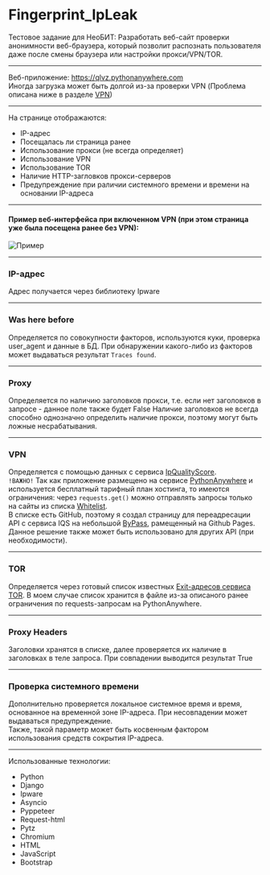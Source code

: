 # Fingerprint_IpLeak

Тестовое задание для НеоБИТ:
Разработать веб-сайт проверки анонимности веб-браузера, который позволит распознать пользователя даже после смены браузера или настройки прокси/VPN/TOR.

___
Веб-приложение: https://qlvz.pythonanywhere.com  
Иногда загрузка может быть долгой из-за проверки VPN (Проблема описана ниже в разделе [VPN](#VPN))
___

На странице отображаются:
- IP-адрес
- Посещалась ли страница ранее
- Использование прокси (не всегда определяет)
- Использование VPN
- Использование TOR
- Наличие HTTP-загловков прокси-серверов
- Предупреждение при раличии системного времени и времени на основании IP-адреса
___
#### Пример веб-интерфейса при включенном VPN (при этом страница уже была посещена ранее без VPN):
![Пример](https://github.com/QlaVs/Fingerprint_IpLeak/blob/master/images/Example.jpg "Пример")
___
### IP-адрес
Адрес получается через библиотеку Ipware
___
### Was here before
Определяется по совокупности факторов, используются куки, проверка user_agent и данные в БД. При обнаружении какого-либо из факторов может выдаваться
результат ```Traces found```.
___
### Proxy
Определяется по наличию заголовков прокси, т.е. если нет заголовков в запросе - данное поле также будет False
Наличие заголовков не всегда способно однозначно определить наличие прокси, поэтому могут быть ложные несрабатывания.
___
### VPN
Определяется с помощью данных с сервиса [IpQualityScore](https://www.ipqualityscore.com/).  
```!ВАЖНО!``` Так как приложение размещено на сервисе [PythonAnywhere](www.pythonanywhere.com) и используется бесплатный тарифный план хостинга,
то имеются ограничения: через ```requests.get()``` можно отправлять запросы только на сайты из списка 
[Whitelist](https://www.pythonanywhere.com/whitelist/).  
В списке есть GitHub, поэтому я создал страницу для переадресации API с сервиса IQS на небольшой
[ByPass](https://github.com/QlaVs/QlaVs.github.io/tree/master/ipredir), рамещенный на Github Pages.  
Данное решение также может быть использовано для других API (при необходимости).
___
### TOR
Определяется через готовый список известных [Exit-адресов сервиса TOR](https://check.torproject.org/exit-addresses). В моем случае список хранится в файле из-за
описаного ранее ограничения по requests-запросам на PythonAnywhere.
___
### Proxy Headers
Заголовки хранятся в списке, далее проверяется их наличие в заголовках в теле запроса. При совпадении выводится результат True
___
### Проверка системного времени
Дополнительно проверяется локальное системное время и время, основанное на временной зоне IP-адреса. При несовпадении может выдаваться предупреждение.  
Также, такой параметр может быть косвенным фактором использования средств сокрытия IP-адреса.
___
Использованные технологии:
- Python
- Django
- Ipware
- Asyncio
- Pyppeteer
- Request-html
- Pytz
- Chromium
- HTML
- JavaScript
- Bootstrap
